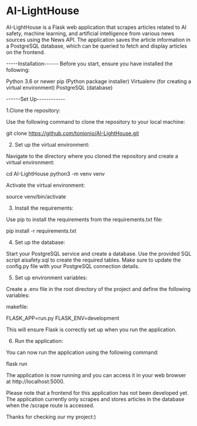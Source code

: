 # AI-LightHouse

AI-LightHouse is a Flask web application that scrapes articles related to AI safety, machine learning, and artificial intelligence from various news sources using the News API. The application saves the article information in a PostgreSQL database, which can be queried to fetch and display articles on the frontend.

-----Installation------
Before you start, ensure you have installed the following:

Python 3.6 or newer
pip (Python package installer)
Virtualenv (for creating a virtual environment)
PostgreSQL (database)

------Set Up------------

1.Clone the repository:

  Use the following command to clone the repository to your local machine:

  git clone https://github.com/tonionio/AI-LightHouse.git

2. Set up the virtual environment:

  Navigate to the directory where you cloned the repository and create a virtual environment:

  cd AI-LightHouse
  python3 -m venv venv

  Activate the virtual environment:

  source venv/bin/activate

3. Install the requirements:

  Use pip to install the requirements from the requirements.txt file:

  pip install -r requirements.txt

4. Set up the database:

  Start your PostgreSQL service and create a database. Use the provided SQL script aisafety.sql to create the required tables. Make sure       to update the config.py file with your PostgreSQL connection details.

5. Set up environment variables:

  Create a .env file in the root directory of the project and define the following variables:

  makefile:

  FLASK_APP=run.py
  FLASK_ENV=development

  This will ensure Flask is correctly set up when you run the application.

6. Run the application:

  You can now run the application using the following command:

  flask run

  The application is now running and you can access it in your web browser at http://localhost:5000.

Please note that a frontend for this application has not been developed yet. The application currently only scrapes and stores articles in the database when the /scrape route is accessed.

Thanks for checking our my project:)

